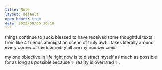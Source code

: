 ```yaml
---
title: Note
layout: default
open_heart: true
date: 2022/08/06 10:10
---
```


things continue to suck. blessed to have received some thoughtful texts from like 4 friends amongst an ocean of truly awful takes literally around every corner of the internet. y'all are my number ones.

my one objective in life right now is to distract myself as much as possible for as long as possible because ✨ reality is overrated ✨.
